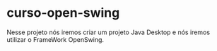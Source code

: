 # curso-open-swing

Nesse projeto nós iremos criar um projeto Java Desktop e nós iremos utilizar o FrameWork OpenSwing.